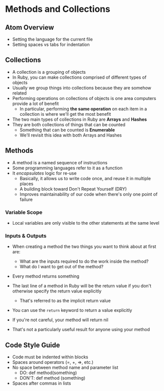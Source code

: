 # Methods and Collections

## Atom Overview

- Setting the language for the current file
- Setting spaces vs tabs for indentation

## Collections

- A collection is a grouping of objects
- In Ruby, you can make collections comprised of different types of objects
- Usually we group things into collections because they are somehow related
- Performing operations on collections of objects is one area computers provide a lot of benefit
  - In particular, performing **the same operation** on each item in a collection is where we'll get the most benefit
- The two main types of collections in Ruby are **Arrays** and **Hashes**
- They are both collections of things that can be counted
  - Something that can be counted is **Enumerable**
  - We'll revisit this idea with both Arrays and Hashes

## Methods

- A method is a named sequence of instructions
- Some programming languages refer to it as a function
- It *encapsulates* logic for re-use
  - Basically, it allows us to write code once, and reuse it in multiple places
  - A building block toward Don't Repeat Yourself (DRY)
  - Improves maintainability of our code when there's only one point of failure

### Variable Scope

- Local variables are only visible to the other statements at the same level

### Inputs & Outputs

- When creating a method the two things you want to think about at first are:
  - What are the inputs required to do the work inside the method?
  - What do I want to get out of the method?
- Every method returns something
- The last line of a method in Ruby will be the return value if you don't otherwise specify the return value explicitly
  - That's referred to as the implicit return value
- You can use the `return` keyword to return a value explicitly

- If you're not careful, your method will return nil
- That's not a particularly useful result for anyone using your method


## Code Style Guide

- Code must be indented within blocks
- Spaces around operators (=, +, =>, etc.)
- No space between method name and parameter list
  - DO: def method(something)
  - DON'T: def method (something)
- Spaces after commas in lists
